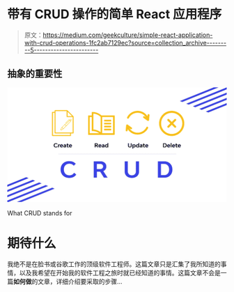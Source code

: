 # 带有 CRUD 操作的简单 React 应用程序

> 原文：<https://medium.com/geekculture/simple-react-application-with-crud-operations-1fc2ab7129ec?source=collection_archive---------5----------------------->

## 抽象的重要性

![](img/d184f3d90007f63c5849d2a4dd9ac5bc.png)

What CRUD stands for

# 期待什么

我绝不是在脸书或谷歌工作的顶级软件工程师。这篇文章只是汇集了我所知道的事情，以及我希望在开始我的软件工程之旅时就已经知道的事情。这篇文章不会是一篇**如何做**的文章，详细介绍要采取的步骤…